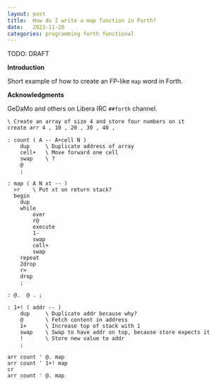 ```yaml
---
layout: post
title:  How do I write a map function in Forth?
date:   2023-11-20
categories: programming forth functional
---
```


TODO: DRAFT

**Introduction**

Short example of how to create an FP-like `map` word in Forth.

**Acknowledgments**

GeDaMo and others on Libera IRC `##forth` channel.

```
\ Create an array of size 4 and store four numbers on it
create arr 4 , 10 , 20 , 30 , 40 ,
 
: count ( A -- A+cell N ) 
    dup     \ Duplicate address of array
    cell+   \ Move forward one cell
    swap    \ ? 
    @ 
    ;

: map ( A N xt -- )
  >r    \ Put xt on return stack?
  begin
    dup
    while
        over
        r@
        execute
        1-
        swap
        cell+
        swap
    repeat
    2drop
    r>
    drop
    ;

: @.  @ . ;

: 1+! ( addr -- )
    dup     \ Duplicate addr because why?
    @       \ Fetch content in address
    1+      \ Increase top of stack with 1
    swap    \ Swap to have addr on top, because store expects it
    !       \ Store new value to addr
    ;
 
arr count ' @. map
arr count ' 1+! map
cr
arr count ' @. map
```
